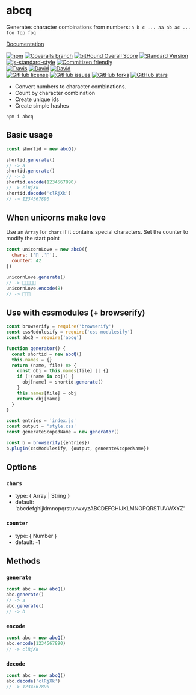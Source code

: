 # abcq

Generates character combinations from numbers: `a b c ... aa ab ac ... foo fop foq`

[Documentation](https://pixelass.github.io/abcq/)

[![npm](https://img.shields.io/npm/v/abcq.svg)](https://www.npmjs.com/package/abcq)
[![Coveralls branch](https://img.shields.io/coveralls/pixelass/abcq.svg)](https://coveralls.io/github/pixelass/abcq)
[![bitHound Overall Score](https://www.bithound.io/github/pixelass/abcq/badges/score.svg)](https://www.bithound.io/github/pixelass/abcq)
[![Standard Version](https://img.shields.io/badge/release-standard%20version-brightgreen.svg)](https://github.com/conventional-changelog/standard-version)
[![js-standard-style](https://img.shields.io/badge/code%20style-standard-brightgreen.svg)](http://standardjs.com/)
[![Commitizen friendly](https://img.shields.io/badge/commitizen-friendly-brightgreen.svg)](http://commitizen.github.io/cz-cli/)  
[![Travis](https://img.shields.io/travis/pixelass/abcq.svg)](https://travis-ci.org/pixelass/abcq)
[![David](https://img.shields.io/david/pixelass/abcq.svg)](https://david-dm.org/pixelass/abcq)
[![David](https://img.shields.io/david/dev/pixelass/abcq.svg)](https://david-dm.org/pixelass/abcq#info=devDependencies&view=table)  
[![GitHub license](https://img.shields.io/github/license/pixelass/abcq.svg)](https://github.com/pixelass/abcq/blob/master/LICENSE)
[![GitHub issues](https://img.shields.io/github/issues/pixelass/abcq.svg)](https://github.com/pixelass/abcq/issues)
[![GitHub forks](https://img.shields.io/github/forks/pixelass/abcq.svg)](https://github.com/pixelass/abcq/network)
[![GitHub stars](https://img.shields.io/github/stars/pixelass/abcq.svg)](https://github.com/pixelass/abcq/stargazers)  


* Convert numbers to character combinations.
* Count by character combination
* Create unique ids
* Create simple hashes

```shell
npm i abcq
```

## Basic usage

```js
const shortid = new abcQ()

shortid.generate()
// -> a
shortid.generate()
// -> b
shortid.encode(1234567890)
// -> clRjXk
shortid.decode('clRjXk')
// -> 1234567890
```

## When unicorns make love

Use an `Array` for `chars` if it contains special characters.
Set the counter to modify the start point

```js
const unicornLove = new abcQ({
  chars: ['🦄','💖'],
  counter: 42
})

unicornLove.generate()
// -> 🦄💖💖🦄💖
unicornLove.encode(8)
// -> 🦄💖🦄
```

## Use with cssmodules (+ browserify)

```js
const browserify = require('browserify')
const cssModulesify = require('css-modulesify')
const abcQ = require('abcq')

function generator() {
  const shortid = new abcQ()
  this.names = {}
  return (name, file) => {
    const obj = this.names[file] || {}
    if (!(name in obj)) {
      obj[name] = shortid.generate()
    }
    this.names[file] = obj
    return obj[name]
  }
}

const entries = 'index.js'
const output = 'style.css'
const generateScopedName = new generator()

const b = browserify({entries})
b.plugin(cssModulesify, {output, generateScopedName})
```

## Options

### `chars`
* type: { Array | String }
* default: 'abcdefghijklmnopqrstuvwxyzABCDEFGHIJKLMNOPQRSTUVWXYZ'

### `counter`
* type: { Number }
* default: -1

## Methods

### `generate`

```js
const abc = new abcQ()
abc.generate()
// -> a
abc.generate()
// -> b
```

### `encode`

```js
const abc = new abcQ()
abc.encode(1234567890)
// -> clRjXk
```

### `decode`

```js
const abc = new abcQ()
abc.decode('clRjXk')
// -> 1234567890
```

